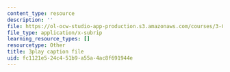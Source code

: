 ```yaml
---
content_type: resource
description: ''
file: https://ol-ocw-studio-app-production.s3.amazonaws.com/courses/3-091sc-introduction-to-solid-state-chemistry-fall-2010/fc1121e524c451b9a55a4ac8f691944e_KlI1duF4K9o.vtt
file_type: application/x-subrip
learning_resource_types: []
resourcetype: Other
title: 3play caption file
uid: fc1121e5-24c4-51b9-a55a-4ac8f691944e
---
```

